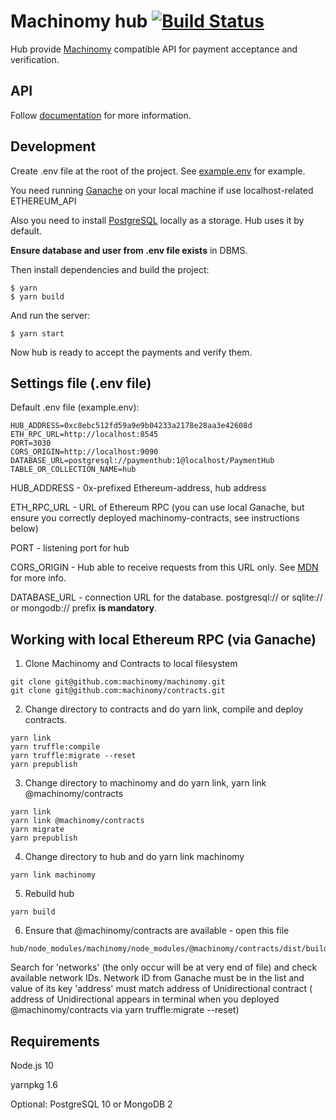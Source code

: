 # Machinomy hub [![Build Status](https://travis-ci.com/machinomy/hub.svg?token=K1HKiXykkAKA6zQXxNvq&branch=master)](https://travis-ci.com/machinomy/hub)
Hub provide [Machinomy](https://github.com/machinomy/machinomy) compatible API for payment acceptance and verification.

## API
Follow [documentation](https://machinomy.com/documentation/hub-api/index.html) for more information.

## Development
Create .env file at the root of the project. See [example.env](https://github.com/machinomy/hub/blob/master/example.env) for example.

You need running [Ganache](https://github.com/trufflesuite/ganache) on your local machine if use localhost-related ETHEREUM_API

Also you need to install [PostgreSQL](https://www.postgresql.org/download/) locally as a storage. Hub uses it by default. 

**Ensure database and user from .env file exists** in DBMS.

Then install dependencies and build the project: 
```
$ yarn
$ yarn build
```
And run the server:
```
$ yarn start
```
Now hub is ready to accept the payments and verify them.


## Settings file (.env file)

Default .env file (example.env):

```
HUB_ADDRESS=0xc8ebc512fd59a9e9b04233a2178e28aa3e42608d
ETH_RPC_URL=http://localhost:8545
PORT=3030
CORS_ORIGIN=http://localhost:9090
DATABASE_URL=postgresql://paymenthub:1@localhost/PaymentHub
TABLE_OR_COLLECTION_NAME=hub
```
HUB_ADDRESS - 0x-prefixed Ethereum-address, hub address

ETH_RPC_URL - URL of Ethereum RPC (you can use local Ganache, 
but ensure you correctly deployed machinomy-contracts, see instructions below)

PORT - listening port for hub

CORS_ORIGIN - Hub able to receive requests from this URL only. See [MDN](https://developer.mozilla.org/en-US/docs/Web/HTTP/CORS) for more info. 

DATABASE_URL - connection URL for the database. postgresql:// or sqlite:// or mongodb:// 
prefix **is mandatory**. 


## Working with local Ethereum RPC (via Ganache)

1. Clone Machinomy and Contracts to local filesystem 
```
git clone git@github.com:machinomy/machinomy.git
git clone git@github.com:machinomy/contracts.git
```
2. Change directory to contracts and do yarn link, compile and deploy contracts.
```
yarn link
yarn truffle:compile
yarn truffle:migrate --reset
yarn prepublish
``` 
3. Change directory to machinomy and do yarn link, yarn link @machinomy/contracts
```
yarn link
yarn link @machinomy/contracts
yarn migrate
yarn prepublish
```
4. Change directory to hub and do yarn link machinomy
```
yarn link machinomy
```
5. Rebuild hub
```
yarn build
```
6. Ensure that @machinomy/contracts are available - open this file
```
hub/node_modules/machinomy/node_modules/@machinomy/contracts/dist/build/contracts/Unidirectional.json
```
Search for 'networks' (the only occur will be at very end of file) and check available network IDs.
Network ID from Ganache must be in the list and value of its key 'address' must match address of Unidirectional contract ( address of Unidirectional appears in terminal when you deployed @machinomy/contracts via yarn truffle:migrate --reset)
 
## Requirements

Node.js 10

yarnpkg 1.6

Optional: PostgreSQL 10 or MongoDB 2
